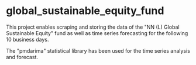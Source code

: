 # global_sustainable_equity_fund
 
This project enables scraping and storing the data of the "NN (L) Global Sustainable Equity" fund as well as time series forecasting for the following 10 business days.

The "pmdarima" statistical library has been used for the time series analysis and forecast.